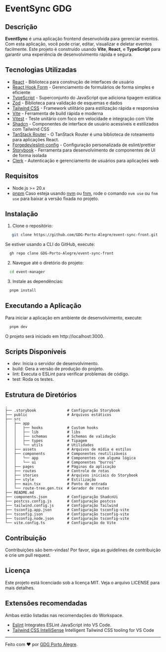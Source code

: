 # EventSync GDG

## Descrição

**EventSync** é uma aplicação frontend desenvolvida para gerenciar eventos. Com esta aplicação, você pode criar, editar, visualizar e deletar eventos facilmente. Este projeto é construído usando **Vite**, **React**, e **TypeScript** para garantir uma experiência de desenvolvimento rápida e segura.

## Tecnologias Utilizadas

- [React](https://reactjs.org/) - Biblioteca para construção de interfaces de usuário
- [React Hook Form](https://react-hook-form.com/) - Gerenciamento de formulários de forma simples e eficiente
- [TypeScript](https://www.typescriptlang.org/) - Superconjunto do JavaScript que adiciona tipagem estática
- [Zod](https://zod.dev/) - Biblioteca para validação de esquemas e dados
- [Tailwind CSS](https://tailwindcss.com/) - Framework utilitário para estilização rápida e responsiva
- [Vite](https://vitejs.dev/) - Ferramenta de build rápida e moderna
- [Vitest](https://vitest.dev/) - Teste unitário com foco em velocidade e integração com Vite
- [Shadcn](https://ui.shadcn.com/) - Componentes de interface de usuário acessíveis e estilizados com Tailwind CSS
- [TanStack Router](https://tanstack.com/router/latest) - O TanStack Router é uma biblioteca de roteamento para aplicações React.
- [Forgedev/eslint-config](https://www.npmjs.com/package/@forgedev-br/eslint-config) - Configuração personalizada de eslint/prettier
- [Storybook](https://storybook.js.org/) - Ferramenta para desenvolvimento de componentes de UI de forma isolada
- [Clerk](https://clerk.com/) - Autenticação e gerenciamento de usuários para aplicações web

## Requisitos

- Node.js >= 20.x
- [pnpm](https://pnpm.io/)
Caso esteja usando [nvm](https://github.com/nvm-sh/nvm) ou [fnm](https://github.com/Schniz/fnm), rode o comando `nvm use` ou `fnm use` para baixar a versão fixada no projeto.

## Instalação

1. Clone o repositório:
```bash
   git clone https://github.com/GDG-Porto-Alegre/event-sync-front.git
```

Se estiver usando a CLI do GitHub, execute:

```bash
  gh repo clone GDG-Porto-Alegre/event-sync-front
```

2. Navegue até o diretório do projeto:

```bash
  cd event-manager
```

3. Instale as dependências:

```bash
  pnpm install
```
## Executando a Aplicação

Para iniciar a aplicação em ambiente de desenvolvimento, execute:

```bash
  pnpm dev
```

O projeto será iniciado em http://localhost:3000.

## Scripts Disponíveis

- dev: Inicia o servidor de desenvolvimento.
- build: Gera a versão de produção do projeto.
- lint: Executa o ESLint para verificar problemas de código.
- test: Roda os testes.

## Estrutura de Diretórios

```text
.
├── .storybook              # Configuração Storybook
├── public                  # Arquivos estáticos
├── src
│   ├── app
│   │   ├── hooks           # Custom hooks
│   │   ├── lib             # libs
│   │   ├── schemas         # Schemas de validação
│   │   ├── types           # Tipagem
│   │   └── utils           # Utilidades
│   ├── assets              # Arquivos de mídia e estilos
│   ├── components          # Componentes reutilizáveis
│   │   └── app             # Componentes com alguma lógica
│   │   └── ui              # Componentes "burros"
│   ├── pages               # Páginas da aplicação
│   ├── routes              # Controle de rotas
│   ├── stories             # Arquivos iniciais do Storybook
│   ├── style               # Estilização
│   ├── main.tsx            # Ponto de entrada
│   └── route-tree.gen.tsx  # Gerador de routes
├── README.md
├── components.json         # Configuração ShadcnUi
├── postcss.config.js       # Configuração postcss
├── tailwind.config.js      # Configuração Tailwind
├── tsconfig.app.json       # Configuração tsconfig-vite
├── tsconfig.json           # Configuração tsconfig-vite
├── tsconfig.node.json      # Configuração tsconfig-vite
└── vite.config.ts          # Configuração do Vite
```

## Contribuição

Contribuições são bem-vindas! Por favor, siga as guidelines de contribuição e crie um pull request.

## Licença

Este projeto está licenciado sob a licença MIT. Veja o arquivo LICENSE para mais detalhes.

## Extensões recomendadas

Ambas estão listadas nas recomendações do Workspace.

- [Eslint](https://marketplace.visualstudio.com/items?itemName=dbaeumer.vscode-eslint) Integrates ESLint JavaScript into VS Code.
- [Tailwind CSS IntelliSense](https://marketplace.visualstudio.com/items?itemName=bradlc.vscode-tailwindcss) Intelligent Tailwind CSS tooling for VS Code

---

Feito com ❤️ por [GDG Porto Alegre](https://github.com/GDG-Porto-Alegre).
